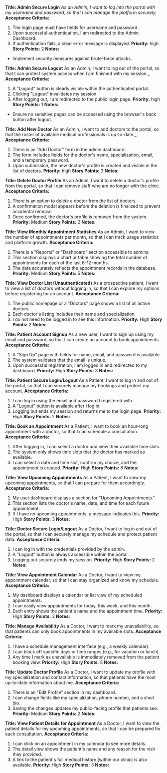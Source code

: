 **Title: Admin Secure Login**
_As an Admin, I want to log into the portal with my username and password, so that I can manage the platform securely._
**Acceptance Criteria:**
1. The login page must have fields for username and password.
2. Upon successful authentication, I am redirected to the Admin Dashboard.
3. If authentication fails, a clear error message is displayed.
**Priority:** high
**Story Points:** 2
**Notes:**
- Implement security measures against brute-force attacks.

**Title: Admin Secure Logout**
As an Admin, I want to log out of the portal, so that I can protect system access when I am finished with my session._
**Acceptance Criteria:**
1. A "Logout" button is clearly visible within the authenticated portal.
2. Clicking "Logout" invalidates my session.
3. After logging out, I am redirected to the public login page.
**Priority:** high
**Story Points:** 1
**Notes:**
- Ensure no sensitive pages can be accessed using the browser's back button after logout.

**Title: Add New Doctor**
As an Admin, I want to add doctors to the portal, so that the roster of available medical professionals is up-to-date._
**Acceptance Criteria:**
1. There is an "Add Doctor" form in the admin dashboard.
2. The form includes fields for the doctor's name, specialization, email, and a temporary password.
3. Upon submission, the new doctor's profile is created and visible in the list of doctors.
**Priority:** high
**Story Points:** 3
**Notes:**

**Title: Delete Doctor Profile**
As an Admin, I want to delete a doctor's profile from the portal, so that I can remove staff who are no longer with the clinic.
**Acceptance Criteria:**
1. There is an option to delete a doctor from the list of doctors.
2. A confirmation modal appears before the deletion is finalized to prevent accidental removal.
3. Once confirmed, the doctor's profile is removed from the system.
**Priority:** Medium
**Story Points:** 2
**Notes:**

**Title: View Monthly Appointment Statistics**
As an Admin, I want to view the number of appointments per month, so that I can track usage statistics and platform growth.
**Acceptance Criteria:**
1. There is a "Reports" or "Dashboard" section accessible to admins.
2. This section displays a chart or table showing the total number of appointments for each of the last 6-12 months.
3. The data accurately reflects the appointment records in the database.
**Priority:** Medium
**Story Points:** 5
**Notes:**

**Title: View Doctor List (Unauthenticated)**
As a prospective patient, I want to view a list of doctors without logging in, so that I can explore my options before registering for an account.
**Acceptance Criteria:**
1. The public homepage or a "Doctors" page shows a list of all active doctors.
2. Each doctor's listing includes their name and specialization.
3. I do not need to be logged in to see this information.
**Priority:** High
**Story Points:** 2
**Notes:**

**Title: Patient Account Signup**
As a new user, I want to sign up using my email and password, so that I can create an account to book appointments.
**Acceptance Criteria:**
1. A "Sign Up" page with fields for name, email, and password is available.
2. The system validates that the email is unique.
3. Upon successful registration, I am logged in and redirected to my dashboard.
**Priority:** High
**Story Points:** 3
**Notes:**

**Title: Patient Secure Login/Logout**
As a Patient, I want to log in and out of the portal, so that I can securely manage my bookings and protect my account.
**Acceptance Criteria:**
1. I can log in using the email and password I registered with.
2. A "Logout" button is available after I log in.
3. Logging out ends my session and returns me to the login page.
**Priority:** High
**Story Points:** 2
**Notes:**

**Title: Book an Appointment**
As a Patient, I want to book an hour-long appointment with a doctor, so that I can schedule a consultation.
**Acceptance Criteria:**
1. After logging in, I can select a doctor and view their available time slots.
2. The system only shows time slots that the doctor has marked as available.
3. I can select a date and time slot, confirm my choice, and the appointment is created.
**Priority:** High
**Story Points:** 8
**Notes:**

**Title: View Upcoming Appointments**
As a Patient, I want to view my upcoming appointments, so that I can prepare for them accordingly.
**Acceptance Criteria:**
1. My user dashboard displays a section for "Upcoming Appointments."
2. This section lists the doctor's name, date, and time for each future appointment.
3. If I have no upcoming appointments, a message indicates this.
**Priority:** High
**Story Points:** 3
**Notes:**

**Title: Doctor Secure Login/Logout**
As a Doctor, I want to log in and out of the portal, so that I can securely manage my schedule and protect patient data.
**Acceptance Criteria:**
1. I can log in with the credentials provided by the admin.
2. A "Logout" button is always accessible within the portal.
3. Logging out securely ends my session.
**Priority:** High
**Story Points:** 2
**Notes:**

**Title: View Appointment Calendar**
As a Doctor, I want to view my appointment calendar, so that I can stay organized and know my schedule.
**Acceptance Criteria:**
1. My dashboard displays a calendar or list view of my scheduled appointments.
2. I can easily view appointments for today, this week, and this month.
3. Each entry shows the patient's name and the appointment time.
**Priority:** High
**Story Points:** 3
**Notes:**


**Title: Manage Availability**
As a Doctor, I want to mark my unavailability, so that patients can only book appointments in my available slots.
**Acceptance Criteria:**
1. I have a schedule management interface (e.g., a weekly calendar).
2. I can block off specific days or time ranges (e.g., for vacation or lunch).
3. Any time I mark as unavailable is immediately removed from the patient booking view.
**Priority:** High
**Story Points:** 5
**Notes:**


**Title: Update Doctor Profile**
As a Doctor, I want to update my profile with my specialization and contact information, so that patients have the most up-to-date information about me.
**Acceptance Criteria:**
1. There is an "Edit Profile" section in my dashboard.
2. I can change fields like my specialization, phone number, and a short bio.
3. Saving the changes updates my public-facing profile that patients see.
**Priority:** Medium
**Story Points:** 2
**Notes:**

**Title: View Patient Details for Appointment**
As a Doctor, I want to view the patient details for my upcoming appointments, so that I can be prepared for each consultation.
**Acceptance Criteria:**
1. I can click on an appointment in my calendar to see more details.
2. The detail view shows the patient's name and any reason for the visit they provided.
3. A link to the patient's full medical history (within our clinic) is also available.
**Priority:** High
**Story Points:** 3
**Notes:**

